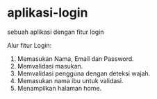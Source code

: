 # aplikasi-login
sebuah aplikasi dengan fitur login

Alur fitur Login:
1. Memasukan Nama, Email dan Password.
2.  Memvalidasi masukan.
3.  Memvalidasi pengguna dengan deteksi wajah.
4.  Memasukan nama ibu untuk validasi.
5.  Menampilkan halaman home.
